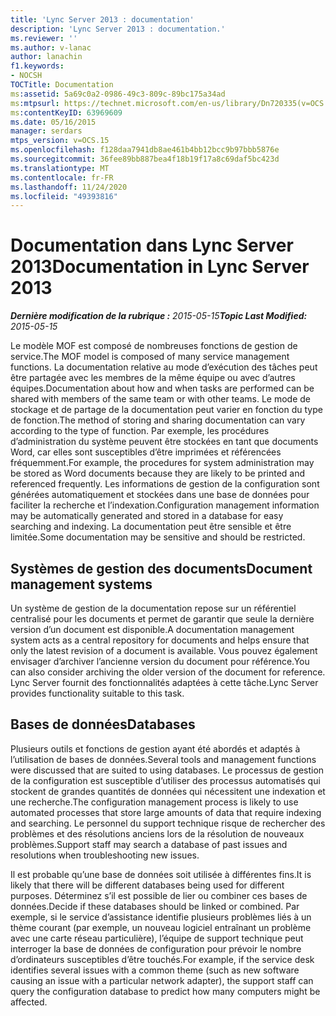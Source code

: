 ```yaml
---
title: 'Lync Server 2013 : documentation'
description: 'Lync Server 2013 : documentation.'
ms.reviewer: ''
ms.author: v-lanac
author: lanachin
f1.keywords:
- NOCSH
TOCTitle: Documentation
ms:assetid: 5a69c0a2-0986-49c3-809c-89bc175a34ad
ms:mtpsurl: https://technet.microsoft.com/en-us/library/Dn720335(v=OCS.15)
ms:contentKeyID: 63969609
ms.date: 05/16/2015
manager: serdars
mtps_version: v=OCS.15
ms.openlocfilehash: f128daa7941db8ae461b4bb12bcc9b97bbb5876e
ms.sourcegitcommit: 36fee89bb887bea4f18b19f17a8c69daf5bc423d
ms.translationtype: MT
ms.contentlocale: fr-FR
ms.lasthandoff: 11/24/2020
ms.locfileid: "49393816"
---
```

# <a name="documentation-in-lync-server-2013"></a><span data-ttu-id="9dc94-103">Documentation dans Lync Server 2013</span><span class="sxs-lookup"><span data-stu-id="9dc94-103">Documentation in Lync Server 2013</span></span>

<div data-xmlns="http://www.w3.org/1999/xhtml">

<div class="topic" data-xmlns="http://www.w3.org/1999/xhtml" data-msxsl="urn:schemas-microsoft-com:xslt" data-cs="https://msdn.microsoft.com/">

<div data-asp="https://msdn2.microsoft.com/asp">



</div>

<div id="mainSection">

<div id="mainBody"><span data-ttu-id="9dc94-104">

<span> </span></span><span class="sxs-lookup"><span data-stu-id="9dc94-104">

<span> </span></span></span>

<span data-ttu-id="9dc94-105">_**Dernière modification de la rubrique :** 2015-05-15_</span><span class="sxs-lookup"><span data-stu-id="9dc94-105">_**Topic Last Modified:** 2015-05-15_</span></span>

<span data-ttu-id="9dc94-106">Le modèle MOF est composé de nombreuses fonctions de gestion de service.</span><span class="sxs-lookup"><span data-stu-id="9dc94-106">The MOF model is composed of many service management functions.</span></span> <span data-ttu-id="9dc94-107">La documentation relative au mode d’exécution des tâches peut être partagée avec les membres de la même équipe ou avec d’autres équipes.</span><span class="sxs-lookup"><span data-stu-id="9dc94-107">Documentation about how and when tasks are performed can be shared with members of the same team or with other teams.</span></span> <span data-ttu-id="9dc94-108">Le mode de stockage et de partage de la documentation peut varier en fonction du type de fonction.</span><span class="sxs-lookup"><span data-stu-id="9dc94-108">The method of storing and sharing documentation can vary according to the type of function.</span></span> <span data-ttu-id="9dc94-109">Par exemple, les procédures d’administration du système peuvent être stockées en tant que documents Word, car elles sont susceptibles d’être imprimées et référencées fréquemment.</span><span class="sxs-lookup"><span data-stu-id="9dc94-109">For example, the procedures for system administration may be stored as Word documents because they are likely to be printed and referenced frequently.</span></span> <span data-ttu-id="9dc94-110">Les informations de gestion de la configuration sont générées automatiquement et stockées dans une base de données pour faciliter la recherche et l’indexation.</span><span class="sxs-lookup"><span data-stu-id="9dc94-110">Configuration management information may be automatically generated and stored in a database for easy searching and indexing.</span></span> <span data-ttu-id="9dc94-111">La documentation peut être sensible et être limitée.</span><span class="sxs-lookup"><span data-stu-id="9dc94-111">Some documentation may be sensitive and should be restricted.</span></span>

<div>

## <a name="document-management-systems"></a><span data-ttu-id="9dc94-112">Systèmes de gestion des documents</span><span class="sxs-lookup"><span data-stu-id="9dc94-112">Document management systems</span></span>

<span data-ttu-id="9dc94-113">Un système de gestion de la documentation repose sur un référentiel centralisé pour les documents et permet de garantir que seule la dernière version d’un document est disponible.</span><span class="sxs-lookup"><span data-stu-id="9dc94-113">A documentation management system acts as a central repository for documents and helps ensure that only the latest revision of a document is available.</span></span> <span data-ttu-id="9dc94-114">Vous pouvez également envisager d’archiver l’ancienne version du document pour référence.</span><span class="sxs-lookup"><span data-stu-id="9dc94-114">You can also consider archiving the older version of the document for reference.</span></span> <span data-ttu-id="9dc94-115">Lync Server fournit des fonctionnalités adaptées à cette tâche.</span><span class="sxs-lookup"><span data-stu-id="9dc94-115">Lync Server provides functionality suitable to this task.</span></span>

</div>

<div>

## <a name="databases"></a><span data-ttu-id="9dc94-116">Bases de données</span><span class="sxs-lookup"><span data-stu-id="9dc94-116">Databases</span></span>

<span data-ttu-id="9dc94-117">Plusieurs outils et fonctions de gestion ayant été abordés et adaptés à l’utilisation de bases de données.</span><span class="sxs-lookup"><span data-stu-id="9dc94-117">Several tools and management functions were discussed that are suited to using databases.</span></span> <span data-ttu-id="9dc94-118">Le processus de gestion de la configuration est susceptible d’utiliser des processus automatisés qui stockent de grandes quantités de données qui nécessitent une indexation et une recherche.</span><span class="sxs-lookup"><span data-stu-id="9dc94-118">The configuration management process is likely to use automated processes that store large amounts of data that require indexing and searching.</span></span> <span data-ttu-id="9dc94-119">Le personnel du support technique risque de rechercher des problèmes et des résolutions anciens lors de la résolution de nouveaux problèmes.</span><span class="sxs-lookup"><span data-stu-id="9dc94-119">Support staff may search a database of past issues and resolutions when troubleshooting new issues.</span></span>

<span data-ttu-id="9dc94-120">Il est probable qu’une base de données soit utilisée à différentes fins.</span><span class="sxs-lookup"><span data-stu-id="9dc94-120">It is likely that there will be different databases being used for different purposes.</span></span> <span data-ttu-id="9dc94-121">Déterminez s’il est possible de lier ou combiner ces bases de données.</span><span class="sxs-lookup"><span data-stu-id="9dc94-121">Decide if these databases should be linked or combined.</span></span> <span data-ttu-id="9dc94-122">Par exemple, si le service d’assistance identifie plusieurs problèmes liés à un thème courant (par exemple, un nouveau logiciel entraînant un problème avec une carte réseau particulière), l’équipe de support technique peut interroger la base de données de configuration pour prévoir le nombre d’ordinateurs susceptibles d’être touchés.</span><span class="sxs-lookup"><span data-stu-id="9dc94-122">For example, if the service desk identifies several issues with a common theme (such as new software causing an issue with a particular network adapter), the support staff can query the configuration database to predict how many computers might be affected.</span></span>

<span data-ttu-id="9dc94-123"></div>

</div>

<span> </span>

</div>

</div>

</span><span class="sxs-lookup"><span data-stu-id="9dc94-123"></div>

</div>

<span> </span>

</div>

</div>

</span></span></div>

